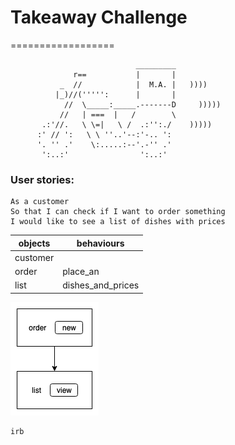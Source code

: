 # Takeaway Challenge
==================
```
                            _________
              r==           |       |
           _  //            |  M.A. |   ))))
          |_)//(''''':      |       |
            //  \_____:_____.-------D     )))))
           //   | ===  |   /        \
       .:'//.   \ \=|   \ /  .:'':./    )))))
      :' // ':   \ \ ''..'--:'-.. ':
      '. '' .'    \:.....:--'.-'' .'
       ':..:'                ':..:'

 ```

### User stories:

```
As a customer
So that I can check if I want to order something
I would like to see a list of dishes with prices
```

objects | behaviours
-|-
customer |
order | place_an
list | dishes_and_prices  

![user_story_01](./modelling/user_story_01.png)

```
irb
```
